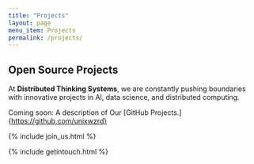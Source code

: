 ```yaml
---
title: "Projects"
layout: page
menu_item: Projects
permalink: /projects/
---
```


## Open Source Projects

At **Distributed Thinking Systems**, we are constantly pushing boundaries with innovative projects in AI, data science, and distributed computing.

Coming soon: A description of Our [GitHub Projects.]{https://github.com/unixwzrd}

{% include join_us.html %}

{% include getintouch.html %}
